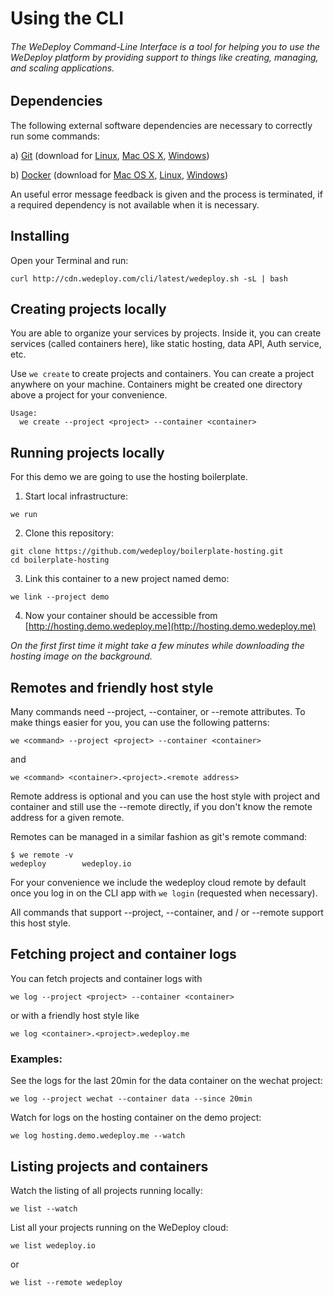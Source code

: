 # Using the CLI

###### The WeDeploy Command-Line Interface is a tool for helping you to use the WeDeploy platform by providing support to things like creating, managing, and scaling applications.

<!-- <article id="1-dependencies"> -->

## Dependencies

The following external software dependencies are necessary to correctly run some commands:

a) [Git](https://git-scm.com/) (download for [Linux](https://git-scm.com/download/linux), [Mac OS X](https://git-scm.com/download/mac), [Windows](https://git-scm.com/download/win))

b) [Docker](https://www.docker.com/) (download for [Mac OS X](https://download.docker.com/mac/stable/Docker.dmg), [Linux](https://docs.docker.com/engine/installation/linux/), [Windows](https://download.docker.com/win/stable/InstallDocker.msi))

An useful error message feedback is given and the process is terminated, if a required dependency is not available when it is necessary.

<!-- </article> -->


<!-- <article id="2-installing"> -->

## Installing

Open your Terminal and run:

```text
curl http://cdn.wedeploy.com/cli/latest/wedeploy.sh -sL | bash
```

<!-- </article> -->


<!-- <article id="3-creating-projects"> -->

## Creating projects locally

You are able to organize your services by projects. Inside it, you can create services (called containers here), like static hosting, data API, Auth service, etc.

Use `we create` to create projects and containers. You can create a project anywhere on your machine. Containers might be created one directory above a project for your convenience.

```text
Usage:
  we create --project <project> --container <container>
```

<!-- </article> -->

<!-- <article id="4-running-projects-locally"> -->

## Running projects locally

For this demo we are going to use the hosting boilerplate.

1. Start local infrastructure:

  ```text
we run
  ```

2. Clone this repository:

  ```text
git clone https://github.com/wedeploy/boilerplate-hosting.git
cd boilerplate-hosting
  ```

3. Link this container to a new project named demo:

  ```text
we link --project demo
  ```

4. Now your container should be accessible from [http://hosting.demo.wedeploy.me](http://hosting.demo.wedeploy.me)

*On the first first time it might take a few minutes while downloading the hosting image on the background.*

<!-- </article> -->


<!-- <article id=“5-login-and-remotes”> -->

## Remotes and friendly host style
Many commands need --project, --container, or --remote attributes. To make things easier for you, you can use the following patterns:

```text
we <command> --project <project> --container <container>
```

and

```text
we <command> <container>.<project>.<remote address>
```

Remote address is optional and you can use the host style with project and container and still use the --remote directly, if you don't know the remote address for a given remote.

Remotes can be managed in a similar fashion as git's remote command:

```text
$ we remote -v
wedeploy       	wedeploy.io
```

For your convenience we include the wedeploy cloud remote by default once you log in on the CLI app with `we login` (requested when necessary).

All commands that support --project, --container, and / or --remote support this host style.

<!-- </article> -->


<!-- <article id=“6-fetching-logs"> -->

## Fetching project and container logs

You can fetch projects and container logs with

```text
we log --project <project> --container <container>
```

or with a friendly host style like

```text
we log <container>.<project>.wedeploy.me
```

### Examples:

See the logs for the last 20min for the data container on the wechat project:

```text
we log --project wechat --container data --since 20min
```

Watch for logs on the hosting container on the demo project:
```text
we log hosting.demo.wedeploy.me --watch
```

<!-- </article> -->

<!-- <article id=“7-list"> -->

## Listing projects and containers

Watch the listing of all projects running locally:
```text
we list --watch
```

List all your projects running on the WeDeploy cloud:
```text
we list wedeploy.io
```

or
```text
we list --remote wedeploy
```

<!-- </article> -->

